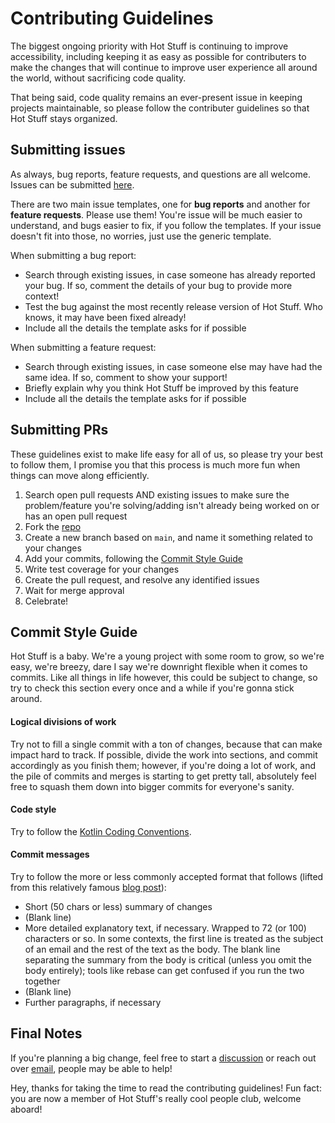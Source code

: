 # Contributing Guidelines

The biggest ongoing priority with Hot Stuff is continuing to improve accessibility, including keeping it as easy as possible for contributers to 
make the changes that will continue to improve user experience all around the world, without sacrificing code quality. 

That being said, code quality remains an ever-present issue in keeping projects maintainable, so please follow the contributer guidelines so 
that Hot Stuff stays organized.

## Submitting issues
As always, bug reports, feature requests, and questions are all welcome. Issues can be submitted [here](https://github.com/PamCatten/hot-stuff/issues).

There are two main issue templates, one for **bug reports** and another for **feature requests**. Please use them! You're issue will be much easier to understand, and bugs 
easier to fix, if you follow the templates. If your issue doesn't fit into those, no worries, just use the generic template.

When submitting a bug report:
* Search through existing issues, in case someone has already reported your bug. If so, comment the details of your bug to provide more context! 
* Test the bug against the most recently release version of Hot Stuff. Who knows, it may have been fixed already!
* Include all the details the template asks for if possible

When submitting a feature request:
* Search through existing issues, in case someone else may have had the same idea. If so, comment to show your support!
* Briefly explain why you think Hot Stuff be improved by this feature
* Include all the details the template asks for if possible

## Submitting PRs
These guidelines exist to make life easy for all of us, so please try your best to follow them, I promise you 
that this process is much more fun when things can move along efficiently. 
1. Search open pull requests AND existing issues to make sure the problem/feature you're solving/adding isn't already being worked on or has an open pull request
2. Fork the [repo](https://github.com/PamCatten/hot-stuff)
3. Create a new branch based on `main`, and name it something related to your changes
4. Add your commits, following the [Commit Style Guide](#commit-style-guide)
5. Write test coverage for your changes
6. Create the pull request, and resolve any identified issues
7. Wait for merge approval
8. Celebrate!

## Commit Style Guide
Hot Stuff is a baby. We're a young project with some room to grow, so we're easy, 
we're breezy, dare I say we're downright flexible when it comes to 
commits. Like all things in life however, this could be subject to change, 
so try to check this section every once and a while if you're gonna stick around.

#### Logical divisions of work
Try not to fill a single commit with a ton of changes, because that can make impact hard to track. If 
possible, divide the work into sections, and commit accordingly as you finish them;
however, if you're doing a lot of work, and the pile of commits and merges is starting to get pretty tall, 
absolutely feel free to squash them down into bigger commits for everyone's sanity.

#### Code style
Try to follow the [Kotlin Coding Conventions](https://kotlinlang.org/docs/reference/coding-conventions.html).

#### Commit messages
Try to follow the more or less commonly accepted format that follows (lifted from this relatively famous 
[blog post](https://tbaggery.com/2008/04/19/a-note-about-git-commit-messages.html)):
* Short (50 chars or less) summary of changes
* (Blank line)
* More detailed explanatory text, if necessary. Wrapped to 72 (or 100) characters or so. In some contexts, the
  first line is treated as the subject of an email and the rest of the text as the body.  The blank line
  separating the summary from the body is critical (unless you omit the body entirely); tools like rebase can
  get confused if you run the two together
* (Blank line)
* Further paragraphs, if necessary

## Final Notes
If you're planning a big change, feel free to start a [discussion](https://github.com/PamCatten/hot-stuff/discussions) or reach out over [email](mailto:campatten.dev@outlook.com), 
people may be able to help!

Hey, thanks for taking the time to read the contributing guidelines! Fun fact: you are now a member of Hot Stuff's really cool people club, welcome aboard!
